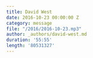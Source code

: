 ```yaml
---
title: David West
date: 2016-10-23 00:00:00 Z
category: message
file: "/2016/2016-10-23.mp3"
author: _authors/david-west.md
duration: '55:55'
length: '80531327'
---
```

